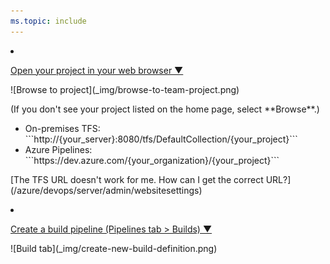 ```yaml
---
ms.topic: include
---
```


<li><p><a data-toggle="collapse" href="#expando-begin-create-build-definition-open-team-project">Open your project in your web browser &#x25BC;</a></p>
<div class="collapse" id="expando-begin-create-build-definition-open-team-project">
![Browse to project](_img/browse-to-team-project.png)

<p>(If you don't see your project listed on the home page, select **Browse**.)</p>
<ul>
<li>On-premises TFS: ```http://{your_server}:8080/tfs/DefaultCollection/{your_project}``` </li>
<li>Azure Pipelines: ```https://dev.azure.com/{your_organization}/{your_project}```</li>
</ul>
<p>[The TFS URL doesn't work for me. How can I get the correct URL?](/azure/devops/server/admin/websitesettings)</p>
</div>
</li>

<li><p><a data-toggle="collapse" href="#expando-begin-create-build-definition-create">Create a build pipeline (Pipelines tab > Builds) &#x25BC;</a></p>
<div class="collapse" id="expando-begin-create-build-definition-create">
![Build tab](_img/create-new-build-definition.png)
<p></p>
</div>
</li>
